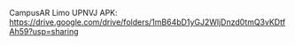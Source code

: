CampusAR Limo UPNVJ APK:
https://drive.google.com/drive/folders/1mB64bD1yGJ2WljDnzd0tmQ3vKDtfAh59?usp=sharing
